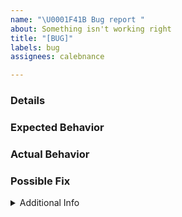 ```yaml
---
name: "\U0001F41B Bug report "
about: Something isn't working right
title: "[BUG]"
labels: bug
assignees: calebnance

---
```


### Details

<!--- Provide a more detailed introduction to the issue itself, and why you consider it to be a bug. -->

### Expected Behavior

<!--- Tell us what should happen -->

### Actual Behavior

<!--- Tell us what happens instead -->

### Possible Fix

<!--- Not obligatory, but suggest a fix or reason for the bug -->

<details><summary>Additional Info</summary>

### Your Environment

<!-- Include as many relevant details about the environment you experienced the bug in -->

- Operating System and version (desktop or mobile):
- Link to your project and/or Figma file:

### Steps to Reproduce

<!-- Provide a link to a live example -->

<!-- or an unambiguous set of steps to reproduce this bug -->

1.  first...
2.
3.
4.

### Stack Trace

<!-- If an error is thrown, provide the stack trace here -->

</details>
